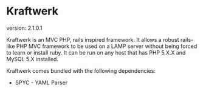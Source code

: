 Kraftwerk
=========
version: 2.1.0.1

Kraftwerk is an MVC PHP, rails inspired framework. It allows a robust rails-like PHP MVC framework to 
be used on a LAMP server without being forced to learn or install ruby. It can be run on any host 
that has PHP 5.X.X and MySQL 5.X installed.

Kraftwerk comes bundled with the following dependencies:
+ SPYC - YAML Parser
